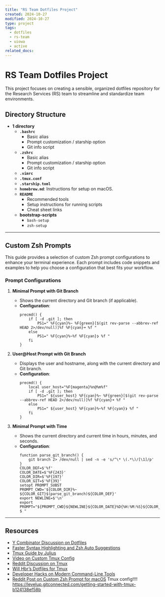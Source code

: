 ```yaml
---
title: "RS Team Dotfiles Project"
created: 2024-10-27
modified: 2024-10-27
type: project
tags:
  - dotfiles
  - rs-team
  - uiowa
  - active
related_docs:
---
```


# RS Team Dotfiles Project

This project focuses on creating a sensible, organized dotfiles repository for the Research Services (RS) team to streamline and standardize team environments.

## Directory Structure

- **1 directory**
  - **`.bashrc`**
    - Basic alias
    - Prompt customization / starship option
    - Git info script
  - **`.zshrc`**
    - Basic alias
    - Prompt customization / starship option
    - Git info script
  - **`.vimrc`**
  - **`.tmux.conf`**
  - **`.starship.toml`**
  - **`homebrew.md`**: Instructions for setup on macOS.
  - **`README`**
    - Recommended tools
    - Setup instructions for running scripts
    - Cheat sheet links
  - **bootstrap-scripts**
    - `bash-setup`
    - `zsh-setup`

---

## Custom Zsh Prompts

This guide provides a selection of custom Zsh prompt configurations to enhance your terminal experience. Each prompt includes code snippets and examples to help you choose a configuration that best fits your workflow.

### Prompt Configurations

1. **Minimal Prompt with Git Branch**
   - Shows the current directory and Git branch (if applicable).
   - **Configuration**:
     ```shell
     precmd() {
         if [ -d .git ]; then
             PS1=" %F{cyan}%~ %F{green}[$(git rev-parse --abbrev-ref HEAD 2>/dev/null)]%f %F{cyan}➜ %f "
         else
             PS1=" %F{cyan}%~%f %F{cyan}❯ %f "
         fi
     }
     ```

2. **User@Host Prompt with Git Branch**
   - Displays the user and hostname, along with the current directory and Git branch.
   - **Configuration**:
     ```shell
     precmd() {
         local user_host="%F{magenta}%n@%m%f"
         if [ -d .git ]; then
             PS1=" ${user_host} %F{cyan}%~ %F{green}[$(git rev-parse --abbrev-ref HEAD 2>/dev/null)]%f %F{cyan}➜ %f "
         else
             PS1=" ${user_host} %F{cyan}%~%f %F{cyan}❯ %f "
         fi
     }
     ```

3. **Minimal Prompt with Time**
   - Shows the current directory and current time in hours, minutes, and seconds.
   - **Configuration**:
     ```shell
     function parse_git_branch() {
         git branch 2> /dev/null | sed -n -e 's/^\* \(.*\)/[\1]/p'
     }
     COLOR_DEF=$'%f'
     COLOR_DATE=$'%F{243}'
     COLOR_DIR=$'%F{197}'
     COLOR_GIT=$'%F{39}'
     setopt PROMPT_SUBST
     PROMPT_CWD='${COLOR_DIR}%~ ${COLOR_GIT}$(parse_git_branch)${COLOR_DEF}'
     export NEWLINE=$'\n'
     export PROMPT="${PROMPT_CWD}${NEWLINE}${COLOR_DATE}%D{%H:%M:%S}${COLOR_DEF} $ "
     ```

---

## Resources

- [Y Combinator Discussion on Dotfiles](https://news.ycombinator.com/item?id=30976436)
- [Faster Syntax Highlighting and Zsh Auto Suggestions](https://nickjanetakis.com/blog/add-a-git-branch-to-your-prompt-with-a-few-lines-of-shell-scripting)
- [Tmux Guide by Julius](https://juliu.is/a-simple-tmux/)
- [Video on Custom Tmux Config](https://youtube.com/watch?v=niuOc02Rvrc&si=f9Cf82IwDFG-31MO)
- [Reddit Discussion on Tmux](https://www.reddit.com/r/tmux/s/J9DLVtumx3)
- [Will Hbr’s Dotfiles for Tmux](https://github.com/willhbr/dotfiles/blob/main/tmux/tmux.conf)
- [Developer Hacks on Modern Command-Line Tools](https://medium.com/otto-tech/developer-hacks-modern-command-line-tools-and-advanced-git-commands-2985cf5f1bb8)
- [Reddit Post on Custom Zsh Prompt for macOS](https://www.reddit.com/r/MacOS/s/S4L0zwcBOZ)
Tmux config!!!! https://levelup.gitconnected.com/getting-started-with-tmux-b124138ef58b